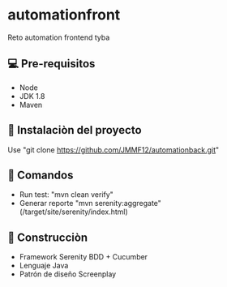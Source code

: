 # automationfront
Reto automation frontend tyba

## 💻 Pre-requisitos
- Node
- JDK 1.8
- Maven

## 🚀 Instalaciòn del proyecto
Use "git clone https://github.com/JMMF12/automationback.git"

## 🔨 Comandos
- Run test: "mvn clean verify"
- Generar reporte "mvn serenity:aggregate" (/target/site/serenity/index.html)

## 🔧 Construcciòn
- Framework Serenity BDD + Cucumber
- Lenguaje Java
- Patrón de diseño Screenplay